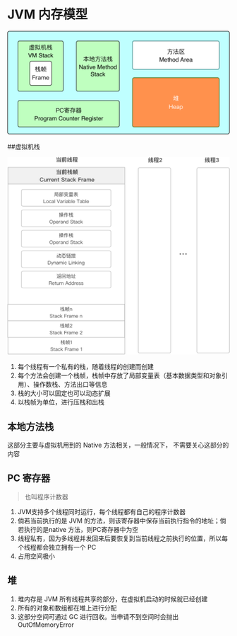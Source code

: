 # JVM 内存模型

![](img/jvm.png)

##虚拟机栈

![](img/vmstack.png)

1. 每个线程有一个私有的栈，随着线程的创建而创建
2. 每个方法会创建一个栈帧，栈帧中存放了局部变量表（基本数据类型和对象引用）、操作数栈、方法出口等信息
3. 栈的大小可以固定也可以动态扩展
4. 以栈帧为单位，进行压栈和出栈

## 本地方法栈

这部分主要与虚拟机用到的 Native 方法相关，一般情况下， 不需要关心这部分的内容

## PC 寄存器

> 也叫程序计数器

1. JVM支持多个线程同时运行，每个线程都有自己的程序计数器
2. 倘若当前执行的是 JVM 的方法，则该寄存器中保存当前执行指令的地址；倘若执行的是native 方法，则PC寄存器中为空
3. 线程私有，因为多线程并发回来后要恢复到当前线程之前执行的位置，所以每个线程都会独立拥有一个 PC
4. 占用空间极小

## 堆

1. 堆内存是 JVM 所有线程共享的部分，在虚拟机启动的时候就已经创建
2. 所有的对象和数组都在堆上进行分配
3. 这部分空间可通过 GC 进行回收。当申请不到空间时会抛出 OutOfMemoryError

